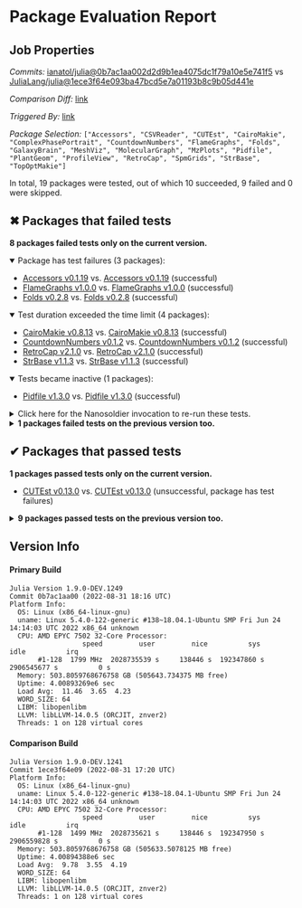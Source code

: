 # Package Evaluation Report

## Job Properties

*Commits:* [ianatol/julia@0b7ac1aa002d2d9b1ea4075dc1f79a10e5e741f5](https://github.com/ianatol/julia/commit/0b7ac1aa002d2d9b1ea4075dc1f79a10e5e741f5) vs [JuliaLang/julia@1ece3f64e093ba47bcd5e7a01193b8c9b05d441e](https://github.com/JuliaLang/julia/commit/1ece3f64e093ba47bcd5e7a01193b8c9b05d441e)

*Comparison Diff:* [link](https://github.com/JuliaLang/julia/compare/1ece3f64e093ba47bcd5e7a01193b8c9b05d441e..ianatol/julia:0b7ac1aa002d2d9b1ea4075dc1f79a10e5e741f5)

*Triggered By:* [link](https://github.com/JuliaLang/julia/pull/44803#issuecomment-1233272549)

*Package Selection:* `["Accessors", "CSVReader", "CUTEst", "CairoMakie", "ComplexPhasePortrait", "CountdownNumbers", "FlameGraphs", "Folds", "GalaxyBrain", "MeshViz", "MolecularGraph", "MzPlots", "Pidfile", "PlantGeom", "ProfileView", "RetroCap", "SpmGrids", "StrBase", "TopOptMakie"]`

In total, 19 packages were tested, out of which 10 succeeded, 9 failed and 0 were skipped.


## ✖ Packages that failed tests

**8 packages failed tests only on the current version.**

<details open><summary>Package has test failures (3 packages):</summary>
<p>


- [Accessors v0.1.19](https://s3.amazonaws.com/julialang-reports/nanosoldier/pkgeval/by_hash/0b7ac1a_vs_1ece3f6/Accessors.primary.log) vs. [Accessors v0.1.19](https://s3.amazonaws.com/julialang-reports/nanosoldier/pkgeval/by_hash/0b7ac1a_vs_1ece3f6/Accessors.against.log) (successful)
- [FlameGraphs v1.0.0](https://s3.amazonaws.com/julialang-reports/nanosoldier/pkgeval/by_hash/0b7ac1a_vs_1ece3f6/FlameGraphs.primary.log) vs. [FlameGraphs v1.0.0](https://s3.amazonaws.com/julialang-reports/nanosoldier/pkgeval/by_hash/0b7ac1a_vs_1ece3f6/FlameGraphs.against.log) (successful)
- [Folds v0.2.8](https://s3.amazonaws.com/julialang-reports/nanosoldier/pkgeval/by_hash/0b7ac1a_vs_1ece3f6/Folds.primary.log) vs. [Folds v0.2.8](https://s3.amazonaws.com/julialang-reports/nanosoldier/pkgeval/by_hash/0b7ac1a_vs_1ece3f6/Folds.against.log) (successful)

</p>
</details>

<details open><summary>Test duration exceeded the time limit (4 packages):</summary>
<p>


- [CairoMakie v0.8.13](https://s3.amazonaws.com/julialang-reports/nanosoldier/pkgeval/by_hash/0b7ac1a_vs_1ece3f6/CairoMakie.primary.log) vs. [CairoMakie v0.8.13](https://s3.amazonaws.com/julialang-reports/nanosoldier/pkgeval/by_hash/0b7ac1a_vs_1ece3f6/CairoMakie.against.log) (successful)
- [CountdownNumbers v0.1.2](https://s3.amazonaws.com/julialang-reports/nanosoldier/pkgeval/by_hash/0b7ac1a_vs_1ece3f6/CountdownNumbers.primary.log) vs. [CountdownNumbers v0.1.2](https://s3.amazonaws.com/julialang-reports/nanosoldier/pkgeval/by_hash/0b7ac1a_vs_1ece3f6/CountdownNumbers.against.log) (successful)
- [RetroCap v2.1.0](https://s3.amazonaws.com/julialang-reports/nanosoldier/pkgeval/by_hash/0b7ac1a_vs_1ece3f6/RetroCap.primary.log) vs. [RetroCap v2.1.0](https://s3.amazonaws.com/julialang-reports/nanosoldier/pkgeval/by_hash/0b7ac1a_vs_1ece3f6/RetroCap.against.log) (successful)
- [StrBase v1.1.3](https://s3.amazonaws.com/julialang-reports/nanosoldier/pkgeval/by_hash/0b7ac1a_vs_1ece3f6/StrBase.primary.log) vs. [StrBase v1.1.3](https://s3.amazonaws.com/julialang-reports/nanosoldier/pkgeval/by_hash/0b7ac1a_vs_1ece3f6/StrBase.against.log) (successful)

</p>
</details>

<details open><summary>Tests became inactive (1 packages):</summary>
<p>


- [Pidfile v1.3.0](https://s3.amazonaws.com/julialang-reports/nanosoldier/pkgeval/by_hash/0b7ac1a_vs_1ece3f6/Pidfile.primary.log) vs. [Pidfile v1.3.0](https://s3.amazonaws.com/julialang-reports/nanosoldier/pkgeval/by_hash/0b7ac1a_vs_1ece3f6/Pidfile.against.log) (successful)

</p>
</details>

<details><summary>Click here for the Nanosoldier invocation to re-run these tests.</summary>
<p>

```
@nanosoldier `runtests(["Accessors", "CairoMakie", "CountdownNumbers", "FlameGraphs", "Folds", "Pidfile", "RetroCap", "StrBase"], vs = ":master")`
```

</p>
</details>


<details><summary><strong>1 packages failed tests on the previous version too.</strong></summary>
<p>

<details open><summary>Package has test failures (1 packages):</summary>
<p>


- [CSVReader v1.0.4](https://s3.amazonaws.com/julialang-reports/nanosoldier/pkgeval/by_hash/0b7ac1a_vs_1ece3f6/CSVReader.primary.log)

</p>
</details>

</p>
</details>


## ✔ Packages that passed tests

**1 packages passed tests only on the current version.**

- [CUTEst v0.13.0](https://s3.amazonaws.com/julialang-reports/nanosoldier/pkgeval/by_hash/0b7ac1a_vs_1ece3f6/CUTEst.primary.log) vs. [CUTEst v0.13.0](https://s3.amazonaws.com/julialang-reports/nanosoldier/pkgeval/by_hash/0b7ac1a_vs_1ece3f6/CUTEst.against.log) (unsuccessful, package has test failures)

<details><summary><strong>9 packages passed tests on the previous version too.</strong></summary>
<p>

- [ComplexPhasePortrait v0.2.1](https://s3.amazonaws.com/julialang-reports/nanosoldier/pkgeval/by_hash/0b7ac1a_vs_1ece3f6/ComplexPhasePortrait.primary.log)
- [GalaxyBrain v0.1.0](https://s3.amazonaws.com/julialang-reports/nanosoldier/pkgeval/by_hash/0b7ac1a_vs_1ece3f6/GalaxyBrain.primary.log)
- [MeshViz v0.5.2](https://s3.amazonaws.com/julialang-reports/nanosoldier/pkgeval/by_hash/0b7ac1a_vs_1ece3f6/MeshViz.primary.log)
- [MolecularGraph v0.11.0](https://s3.amazonaws.com/julialang-reports/nanosoldier/pkgeval/by_hash/0b7ac1a_vs_1ece3f6/MolecularGraph.primary.log)
- [MzPlots v0.1.1](https://s3.amazonaws.com/julialang-reports/nanosoldier/pkgeval/by_hash/0b7ac1a_vs_1ece3f6/MzPlots.primary.log)
- [PlantGeom v0.3.0](https://s3.amazonaws.com/julialang-reports/nanosoldier/pkgeval/by_hash/0b7ac1a_vs_1ece3f6/PlantGeom.primary.log)
- [ProfileView v1.5.1](https://s3.amazonaws.com/julialang-reports/nanosoldier/pkgeval/by_hash/0b7ac1a_vs_1ece3f6/ProfileView.primary.log)
- [SpmGrids v0.4.0](https://s3.amazonaws.com/julialang-reports/nanosoldier/pkgeval/by_hash/0b7ac1a_vs_1ece3f6/SpmGrids.primary.log)
- [TopOptMakie v0.1.1](https://s3.amazonaws.com/julialang-reports/nanosoldier/pkgeval/by_hash/0b7ac1a_vs_1ece3f6/TopOptMakie.primary.log)

</p>
</details>


## Version Info

#### Primary Build

```
Julia Version 1.9.0-DEV.1249
Commit 0b7ac1aa00 (2022-08-31 18:16 UTC)
Platform Info:
  OS: Linux (x86_64-linux-gnu)
  uname: Linux 5.4.0-122-generic #138~18.04.1-Ubuntu SMP Fri Jun 24 14:14:03 UTC 2022 x86_64 unknown
  CPU: AMD EPYC 7502 32-Core Processor: 
                  speed         user         nice          sys         idle          irq
       #1-128  1799 MHz  2028735539 s     138446 s  192347860 s  2906545677 s          0 s
  Memory: 503.8059768676758 GB (505643.734375 MB free)
  Uptime: 4.00893269e6 sec
  Load Avg:  11.46  3.65  4.23
  WORD_SIZE: 64
  LIBM: libopenlibm
  LLVM: libLLVM-14.0.5 (ORCJIT, znver2)
  Threads: 1 on 128 virtual cores

```

#### Comparison Build

```
Julia Version 1.9.0-DEV.1241
Commit 1ece3f64e09 (2022-08-31 17:20 UTC)
Platform Info:
  OS: Linux (x86_64-linux-gnu)
  uname: Linux 5.4.0-122-generic #138~18.04.1-Ubuntu SMP Fri Jun 24 14:14:03 UTC 2022 x86_64 unknown
  CPU: AMD EPYC 7502 32-Core Processor: 
                  speed         user         nice          sys         idle          irq
       #1-128  1499 MHz  2028735621 s     138446 s  192347950 s  2906559828 s          0 s
  Memory: 503.8059768676758 GB (505633.5078125 MB free)
  Uptime: 4.00894388e6 sec
  Load Avg:  9.78  3.55  4.19
  WORD_SIZE: 64
  LIBM: libopenlibm
  LLVM: libLLVM-14.0.5 (ORCJIT, znver2)
  Threads: 1 on 128 virtual cores

```
<!-- Generated on 2022-09-01T02:37:29.289 -->
